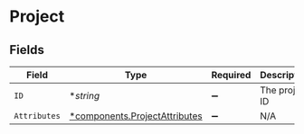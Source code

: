 # Project


## Fields

| Field                                                                         | Type                                                                          | Required                                                                      | Description                                                                   |
| ----------------------------------------------------------------------------- | ----------------------------------------------------------------------------- | ----------------------------------------------------------------------------- | ----------------------------------------------------------------------------- |
| `ID`                                                                          | **string*                                                                     | :heavy_minus_sign:                                                            | The project ID                                                                |
| `Attributes`                                                                  | [*components.ProjectAttributes](../../models/components/projectattributes.md) | :heavy_minus_sign:                                                            | N/A                                                                           |